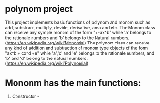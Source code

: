 # polynom project
This project implements basic functions of polynom and monom such as add, substracr, multiply, devide, derivative, area and etc.
The Monom class can receive any symple monom of the form "+-ax^b" while 'a' belongs to the rationale numbers and 'b' belongs to the Natural numbers.(https://en.wikipedia.org/wiki/Monomial)
The polynom class can receive any kind of addition and subtraction of monom type objects of the form "ax^b + cx^d +e" while 'a','c' and 'e' belongs to the rationale numbers, and 'b' and 'd' belong to the natural numbers.(https://en.wikipedia.org/wiki/Polynomial)

# Mononm has the main functions:
1. Constructor - 
